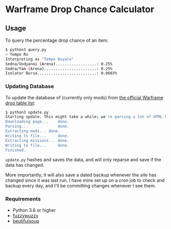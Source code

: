 # Warframe Drop Chance Calculator

## Usage
To query the percentage drop chance of an item:
```bash
$ python3 query.py
> Tempo Ro 
Interpreting as "Tempo Royale"
Sedna/Vodyanoi (Arena)..................: 0.25%
Sedna/Yam (Arena).......................: 0.25%
Isolator Bursa..........................: 0.0603%
```
### Updating Database
To update the database of (currently only mods) from [the official Warframe drop table list](http://n8k6e2y6.ssl.hwcdn.net/repos/hnfvc0o3jnfvc873njb03enrf56.html):
```bash
$ python3 update.py
Starting update. This might take a while; we're parsing a lot of HTML here.
Downloading page...    done.
Parsing...             done.
Extracting mods... done.
Writing to file...     done.
Extracting missions... done.
Writing to file...     done.
Finished.
```
`update.py` hashes and saves the data, and will only reparse and save if the data has changed.

More importantly, it will also save a dated backup whenever the site has changed since it was last run. I have mine set up on a cron job to check and backup every day, and I'll be committing changes whenever I see them.

### Requirements
- Python 3.6 or higher
- [fuzzywuzzy](https://github.com/seatgeek/fuzzywuzzy/)
- [beutifulsoup](https://pypi.python.org/pypi/beautifulsoup4https://pypi.python.org/pypi/beautifulsoup4/>)
